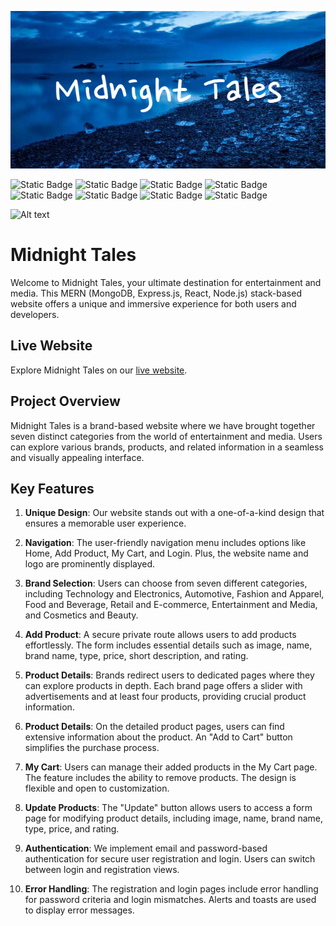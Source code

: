 

![Course Registration](public/img/Midnight_Tales.png)


![Static Badge](https://img.shields.io/badge/Midnight-Tales-blue)
![Static Badge](https://img.shields.io/badge/React-JS-cyan)
![Static Badge](https://img.shields.io/badge/JavaScript-ES6-green)
![Static Badge](https://img.shields.io/badge/HTML-5-orange)
![Static Badge](https://img.shields.io/badge/tailwind-css-blue)
![Static Badge](https://img.shields.io/badge/Firebase-Auth-orange)
![Static Badge](https://img.shields.io/badge/Mongo-DB-green)
![Static Badge](https://img.shields.io/badge/Vercel-Server-white)


![Alt text](public/assets/carbon.png)



# Midnight Tales

Welcome to Midnight Tales, your ultimate destination for entertainment and media. This MERN (MongoDB, Express.js, React, Node.js) stack-based website offers a unique and immersive experience for both users and developers.

## Live Website

Explore Midnight Tales on our [live website](https://midnight-tales-32469.web.app).

## Project Overview

Midnight Tales is a brand-based website where we have brought together seven distinct categories from the world of entertainment and media. Users can explore various brands, products, and related information in a seamless and visually appealing interface.

## Key Features

1. **Unique Design**: Our website stands out with a one-of-a-kind design that ensures a memorable user experience.

2. **Navigation**: The user-friendly navigation menu includes options like Home, Add Product, My Cart, and Login. Plus, the website name and logo are prominently displayed.

3. **Brand Selection**: Users can choose from seven different categories, including Technology and Electronics, Automotive, Fashion and Apparel, Food and Beverage, Retail and E-commerce, Entertainment and Media, and Cosmetics and Beauty.

4. **Add Product**: A secure private route allows users to add products effortlessly. The form includes essential details such as image, name, brand name, type, price, short description, and rating.

5. **Product Details**: Brands redirect users to dedicated pages where they can explore products in depth. Each brand page offers a slider with advertisements and at least four products, providing crucial product information.

6. **Product Details**: On the detailed product pages, users can find extensive information about the product. An "Add to Cart" button simplifies the purchase process.

7. **My Cart**: Users can manage their added products in the My Cart page. The feature includes the ability to remove products. The design is flexible and open to customization.

8. **Update Products**: The "Update" button allows users to access a form page for modifying product details, including image, name, brand name, type, price, and rating.

9. **Authentication**: We implement email and password-based authentication for secure user registration and login. Users can switch between login and registration views.

10. **Error Handling**: The registration and login pages include error handling for password criteria and login mismatches. Alerts and toasts are used to display error messages.




